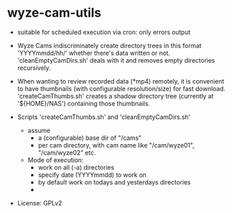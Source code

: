 # wyze-cam-utils

* suitable for scheduled execution via cron: only errors output
* Wyze Cams indiscriminately create directory trees in this format
  'YYYYmmdd/hh/' whether there's data written or not. 'cleanEmptyCamDirs.sh'
  deals with it and removes empty directories recursively.
* When wanting to review recorded data (*mp4) remotely, it is convenient to have
  thumbnails (with configurable resolution/size) for fast download.
  'createCamThumbs.sh' creates a shadow directory tree (currently at '${HOME}/NAS')
  containing those thumbnails.


* Scripts 'createCamThumbs.sh' and 'cleanEmptyCamDirs.sh'
  * assume
    * a (configurable) base dir of "/cams"
    * per cam directory, with cam name like "/cam/wyze01", "/cam/wyze02" etc.
  * Mode of execution:
    * work on all (-a) directories
    * specify date (YYYYmmdd) to work on
    * by default work on todays and yesterdays directories
    * 
* License: GPLv2
